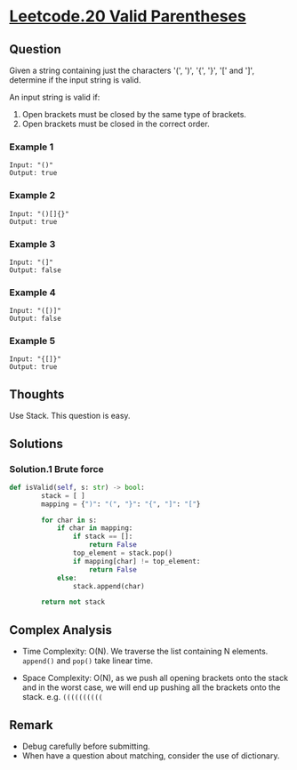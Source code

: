 # [Leetcode.20 Valid Parentheses](https://leetcode.com/problems/valid-parentheses/)

## Question

Given a string containing just the characters '(', ')', '{', '}', '[' and ']', determine if the input string is valid.

An input string is valid if:

1. Open brackets must be closed by the same type of brackets.
2. Open brackets must be closed in the correct order.

### Example 1
```
Input: "()"
Output: true
```

### Example 2
```
Input: "()[]{}"
Output: true
```

### Example 3
```
Input: "(]"
Output: false
```

### Example 4
```
Input: "([)]"
Output: false
```

### Example 5
```
Input: "{[]}"
Output: true
```

## Thoughts
Use Stack. This question is easy.

## Solutions
### Solution.1 Brute force
```python
def isValid(self, s: str) -> bool:
        stack = [ ]
        mapping = {")": "(", "}": "{", "]": "["}

        for char in s:
            if char in mapping:
                if stack == []:
                    return False
                top_element = stack.pop()
                if mapping[char] != top_element:
                    return False
            else:
                stack.append(char)

        return not stack
```

## Complex Analysis
* Time Complexity: O(N). We traverse the list containing N elements. `append()` and `pop()` take linear time.

* Space Complexity: O(N), as we push all opening brackets onto the stack and in the worst case, we will end up pushing all the brackets onto the stack. e.g. `((((((((((`

## Remark
* Debug carefully before submitting.
* When have a question about matching, consider the use of dictionary.

